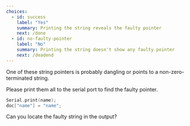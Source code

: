 ```yaml
---
choices:
  - id: success
    label: "Yes"
    summary: Printing the string reveals the faulty pointer
    next: /done
  - id: no-faulty-pointer
    label: "No"
    summary: Printing the string doesn't show any faulty pointer
    next: /deadend
---
```


One of these string pointers is probably dangling or points to a non-zero-terminated string.

Please print them all to the serial port to find the faulty pointer.

```c++
Serial.print(name);
doc["name"] = "name";
```

Can you locate the faulty string in the output?